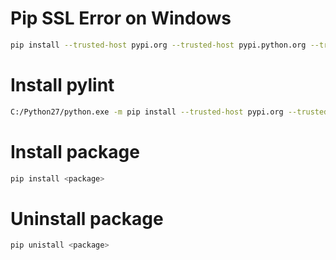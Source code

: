 # Pip SSL Error on Windows

```bash
pip install --trusted-host pypi.org --trusted-host pypi.python.org --trusted-host files.pythonhosted.org <package>
```


# Install pylint

```bash
C:/Python27/python.exe -m pip install --trusted-host pypi.org --trusted-host pypi.python.org --trusted-host files.pythonhosted.org -U "pylint<2.0.0" --user
```

# Install package

```bash
pip install <package>
```

# Uninstall package

```bash
pip unistall <package>
```